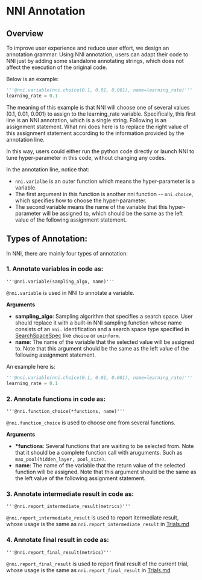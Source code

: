 # NNI Annotation 


## Overview

To improve user experience and reduce user effort, we design an annotation grammar. Using NNI annotation, users can adapt their code to NNI just by adding some standalone annotating strings, which does not affect the execution of the original code. 

Below is an example:

```python
'''@nni.variable(nni.choice(0.1, 0.01, 0.001), name=learning_rate)'''
learning_rate = 0.1
```
The meaning of this example is that NNI will choose one of several values (0.1, 0.01, 0.001) to assign to the learning_rate variable. Specifically, this first line is an NNI annotation, which is a single string. Following is an assignment statement. What nni does here is to replace the right value of this assignment statement according to the information provided by the annotation line.


In this way, users could either run the python code directly or launch NNI to tune hyper-parameter in this code, without changing any codes.



In the annotation line, notice that:

- `nni.varialbe` is an outer function which means the hyper-parameter is a variable.
- The first argument in this function is another nni function -- `nni.choice`, which specifies how to choose the hyper-parameter.
- The second variable means the name of the variable that this hyper-parameter will be assigned to, which should be the same as the left value of the following assignment statement.




## Types of Annotation:

In NNI, there are mainly four types of annotation:


### 1. Annotate variables in code as:

   `'''@nni.variable(sampling_algo, name)'''`

`@nni.variable` is used in NNI to annotate a variable.

**Arguments**

- **sampling_algo**: Sampling algorithm that specifies a search space. User should replace it with a built-in NNI sampling function whose name consists of an `nni.` identification and a search space type specified in [SearchSpaceSpec](SearchSpaceSpec.md) like `choice` or `uninform`. 
- **name**: The name of the variable that the selected value will be assigned to. Note that this argument should be the same as the left value of the following assignment statement.

An example here is:

```python
'''@nni.variable(nni.choice(0.1, 0.01, 0.001), name=learning_rate)'''
learning_rate = 0.1
```

### 2. Annotate functions in code as:

   `'''@nni.function_choice(*functions, name)'''`

`@nni.function_choice` is used to choose one from several functions.

**Arguments**

- **\*functions**: Several functions that are waiting to be selected from. Note that it should be a complete function call with aruguments. Such as `max_pool(hidden_layer, pool_size)`.
- **name**: The name of the variable that the return value of the selected function will be assigned. Note that this argument should be the same as the left value of the following assignment statement.

### 3. Annotate intermediate result in code as:

   `'''@nni.report_intermediate_result(metrics)'''`

`@nni.report_intermediate_result` is used to report itermediate result, whose usage is the same as `nni.report_intermediate_result` in [Trials.md](Trials.md)

### 4. Annotate final result in code as:

   `'''@nni.report_final_result(metrics)'''`

`@nni.report_final_result` is used to report final result of the current trial, whose usage is the same as `nni.report_final_result` in [Trials.md](Trials.md)